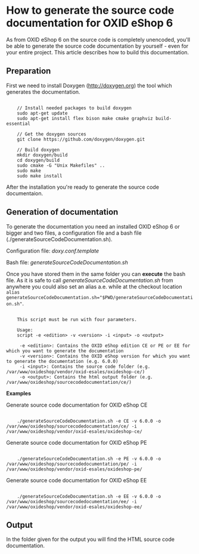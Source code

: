 # How to generate the source code documentation for OXID eShop 6 #

As from OXID eShop 6 on the source code is completely unencoded, you'll be able to generate the source code documentation by yourself - even for your entire project. This article describes how to build this documentation.

## Preparation ##

First we need to install Doxygen (http://doxygen.org) the tool which generates the documentation.

```
	
    // Install needed packages to build doxygen
    sudo apt-get update
	sudo apt-get install flex bison make cmake graphviz build-essential
    
	// Get the doxygen sources
    git clone https://github.com/doxygen/doxygen.git

	// Build doxygen
	mkdir doxygen/build
	cd doxygen/build
	sudo cmake -G "Unix Makefiles" ..
	sudo make
	sudo make install

```

After the installation you're ready to generate the source code documentaion.


## Generation of documentation ##

To generate the documentation you need an installed OXID eShop 6 or bigger and two files, a configuration file and a bash file (./generateSourceCodeDocumentation.sh).
 
Configuration file: *doxy.conf.template*

Bash file: *generateSourceCodeDocumentation.sh*

Once you have stored them in the same folder you can **execute** the bash file.
As it is safe to call *generateSourceCodeDocumentation.sh* from anywhere you could also set an alias a.e. while at the checkout location `alias generateSourceCodeDocumentation.sh="$PWD/generateSourceCodeDocumentation.sh"`.   

```
	
	This script must be run with four parameters.

	Usage:
	script -e <edition> -v <version> -i <input> -o <output>

 	 -e <edition>: Contains the OXID eShop edition CE or PE or EE for which you want to generate the documentation
 	 -v <version>: Contains the OXID eShop version for which you want to generate the documentation (e.g. 6.0.0)
	 -i <input>: Contains the source code folder (e.g. /var/www/oxideshop/vendor/oxid-esales/oxideshop-ce/)
	 -o <output>: Contains the html output folder (e.g. /var/www/oxideshop/sourcecodedocumentation/ce/)

```

**Examples**

Generate source code documentation for OXID eShop CE

```
	
	./generateSourceCodeDocumentation.sh -e CE -v 6.0.0 -o /var/www/oxideshop/sourcecodedocumentation/ce/ -i /var/www/oxideshop/vendor/oxid-esales/oxideshop-ce/
```

Generate source code documentation for OXID eShop PE

```
	
	./generateSourceCodeDocumentation.sh -e PE -v 6.0.0 -o /var/www/oxideshop/sourcecodedocumentation/pe/ -i /var/www/oxideshop/vendor/oxid-esales/oxideshop-pe/
```

Generate source code documentation for OXID eShop EE

```
	
	./generateSourceCodeDocumentation.sh -e EE -v 6.0.0 -o /var/www/oxideshop/sourcecodedocumentation/ee/ -i /var/www/oxideshop/vendor/oxid-esales/oxideshop-ee/
```


## Output ##

In the folder given for the output you will find the HTML source code documentation.
